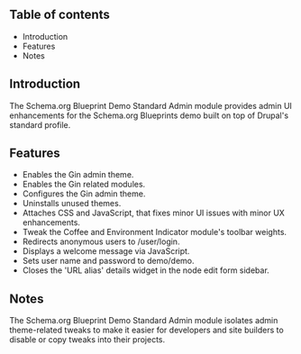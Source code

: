Table of contents
-----------------

* Introduction
* Features
* Notes


Introduction
------------

The Schema.org Blueprint Demo Standard Admin module provides admin UI 
enhancements for the Schema.org Blueprints demo built on top of Drupal's 
standard profile.


Features
--------

- Enables the Gin admin theme.
- Enables the Gin related modules.
- Configures the Gin admin theme.
- Uninstalls unused themes.
- Attaches CSS and JavaScript, that fixes minor UI issues with minor 
  UX enhancements.
- Tweak the Coffee and Environment Indicator module's toolbar weights.
- Redirects anonymous users to /user/login.
- Displays a welcome message via JavaScript.
- Sets user name and password to demo/demo.
- Closes the 'URL alias' details widget in the node edit form  sidebar.


Notes
-----

The Schema.org Blueprint Demo Standard Admin module isolates 
admin theme-related tweaks to make it easier for developers and site builders
to disable or copy tweaks into their projects. 
